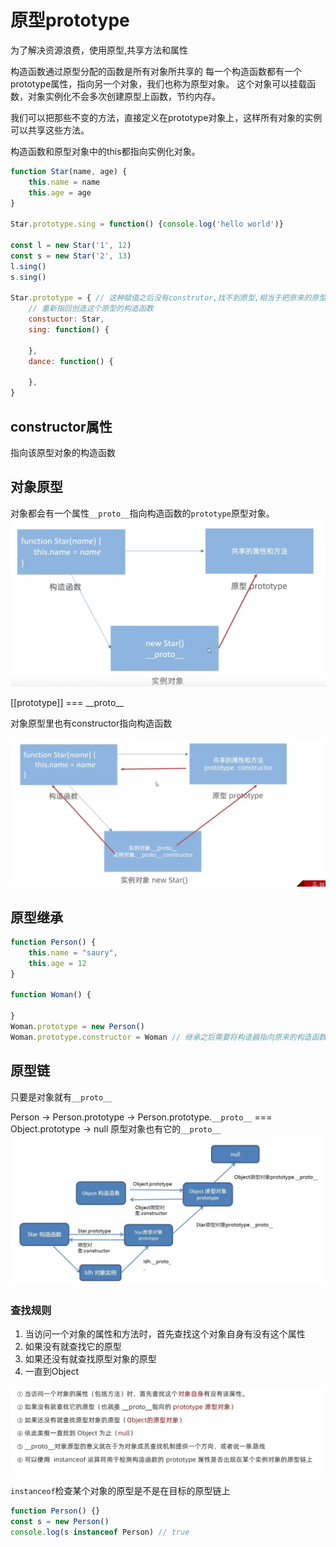# 原型prototype

为了解决资源浪费，使用原型,共享方法和属性

构造函数通过原型分配的函数是所有对象所共享的
每一个构造函数都有一个prototype属性，指向另一个对象，我们也称为原型对象。
这个对象可以挂载函数，对象实例化不会多次创建原型上函数，节约内存。

我们可以把那些不变的方法，直接定义在prototype对象上，这样所有对象的实例可以共享这些方法。

构造函数和原型对象中的this都指向实例化对象。

```js
function Star(name, age) {
    this.name = name
    this.age = age
}

Star.prototype.sing = function() {console.log('hello world')}

const l = new Star('1', 12)
const s = new Star('2', 13)
l.sing()
s.sing()

Star.prototype = { // 这种赋值之后没有construtor,找不到原型,相当于把原来的原型覆盖了
    // 重新指回创造这个原型的构造函数
    constuctor: Star,
    sing: function() {
        
    },
    dance: function() {

    },
}
```

## constructor属性

指向该原型对象的构造函数

## 对象原型

对象都会有一个属性`__proto__`指向构造函数的`prototype`原型对象。
![alt text](img/原型对象.png)

[[prototype]] === \_\_proto\_\_

对象原型里也有constructor指向构造函数

![alt text](img/三者关系.png)

## 原型继承

```js
function Person() {
    this.name = "saury",
    this.age = 12
}

function Woman() {

}
Woman.prototype = new Person()
Woman.prototype.constructor = Woman // 继承之后需要将构造器指向原来的构造函数
```

## 原型链

只要是对象就有`__proto__`

Person -> Person.prototype -> Person.prototype.`__proto__` === Object.prototype -> null
          原型对象也有它的`__proto__`
![alt text](img/原型链.png)

### 查找规则

1. 当访问一个对象的属性和方法时，首先查找这个对象自身有没有这个属性
2. 如果没有就查找它的原型
3. 如果还没有就查找原型对象的原型
4. 一直到Object

![alt text](img/查找规则.png)

`instanceof`检查某个对象的原型是不是在目标的原型链上

```js
function Person() {}
const s = new Person() 
console.log(s instanceof Person) // true
```